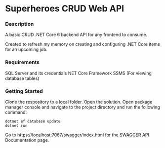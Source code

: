 ﻿# Superheroes CRUD Web API

### Description 
A basic CRUD .NET Core 6 backend API for any frontend to consume.

Created to refresh my memory on creating and configuring .NET Core items for an upcoming job. 

### Requirements
SQL Server and its credentials
NET Core Framework
SSMS (For viewing database tables)

### Getting Started
Clone the respository to a local folder.
Open the solution.
Open package manager console and navigate to the project directory and run the following command:
```
dotnet ef database update
dotnet run
```

Go to https://localhost:7067/swagger/index.html for the SWAGGER API Documentation page.